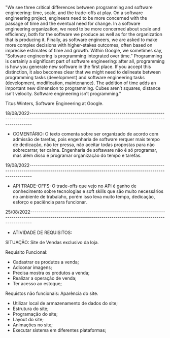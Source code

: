 "We see three critical differences between programming and software engineering: time, scale, and the trade-offs at play. On a software engineering project, engineers need to be more concerned with the passage of time and the eventual need for change. In a software engineering organization, we need to be more concerned about scale and efficiency, both for the software we produce as well as for the organization that is producing it. Finally, as software engineers, we are asked to make more complex decisions with higher-stakes outcomes, often based on imprecise estimates of time and growth. Within Google, we sometimes say, “Software engineering is programming integrated over time.” Programming is certainly a significant part of software engineering: after all, programming is how you generate new software in the first place. If you accept this distinction, it also becomes clear that we might need to delineate between programming tasks (development) and software engineering tasks (development, modification, maintenance). The addition of time adds an important new dimension to programming. Cubes aren’t squares, distance isn’t velocity. Software engineering isn’t programming."

Titus Winters, Software Engineering at Google.

18/08/2022-------------------------------------------------------------------------------------------------------------------------------------------------------------
* COMENTÁRIO:
O texto comenta sobre ser organizado de acordo com admissão de tarefas, pois engenharia de software rerquer mais tempo de dedicação, não ter pressa, não aceitar todas propostas para não sobrecarrar, ter calma. Engenharia de softaware não é só programar, mas além disso é programar organização do tempo e tarefas.

19/08/2022-------------------------------------------------------------------------------------------------------------------------------------------------------------
* API TRADE-OFFS:
O trade-offs que vejo no API é ganho de conhecimento sobre tecnologias e soft skills que são muito necessários no ambiente de trabalaho, porém isso leva muito tempo, dedicação, esforço e paciência para funcionar.

25/08/2022-------------------------------------------------------------------------------------------------------------------------------------------------------------
* ATIVIDADE DE REQUISITOS:

SITUAÇÃO: Site de Vendas exclusivo da loja.

Requisito Funcional: 
- Cadastrar os produtos a venda;
- Adiconar imagens;
- Precisa mostra os produtos a venda;
- Realizar a operação de venda; 
- Ter acesso ao estoque;

Requistos não funcionais: Aparência do site.
- Utilizar local de armazenamento de dados do site;
- Estrutura do site;
- Programação do site;
- Layout do site;
- Animações no site;
- Executar sistema em diferentes plataformas;
